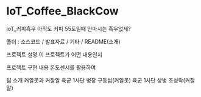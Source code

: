 # IoT_Coffee_BlackCow

IoT_커피흑우
아직도 커피 55도일때 안마시는 흑우없제?

폴더 : 소스코드 / 발표자료 / 기타 / README(소개)

프로젝트 설명
이 프로젝트가 어떤 내용인지

프로젝트 구현 내용
온도센서를 활용하여 

팀 소개
커알못과 커잘알
육군 1사단 병장 구동섭(커알못)
육군 1사단 상병 조성락(커잘알)
